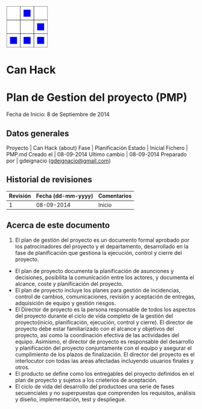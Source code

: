 
[logo]:/art/logo/canhack.png
[about_logo]:/art/logo/logo.md
[![Nuestro logo][logo]][about_logo]


Can Hack
==================

Plan de Gestion del proyecto (PMP)
==============================
Fecha de Inicio: 8 de Septiembre de 2014

Datos generales
-------------------------

Proyecto | Can Hack (about)
Fase | Planificación
Estado | Inicial
Fichero | PMP.md
Creado el  | 08-09-2014
Ultimo cambio | 08-09-2014
Preparado por | gdeignacio (gdeignacio@gmail.com)


Historial de revisiones
-------------------------

Revisión | Fecha (dd-mm-yyyy) | Comentarios
---------- | ------- | -------------------
1 | 08-09-2014 | Inicio


Acerca de este documento
----------------

1. El plan de gestión del proyecto es un documento formal
aprobado por los patrocinadores del proyecto y el departamento,
desarrollado en la fase de planificación que gestiona la ejecución,
control y cierre del proyecto.
+ El plan de proyecto documenta la planificación de asunciones y decisiones,
posibilita la comunicación entre los actores, y documenta el alcance,
coste y planificación del proyecto.
+ El plan de proyecto incluye los planes para gestión de incidencias, control de cambios,
comunicaciones, revisión y aceptación de entregas, adquisición de equipo y gestión riesgos.
+ El Director de proyecto es la persona responsable de todos los aspectos del proyecto
durante el ciclo de vida completo de la gestión del proyecto(inicio, planificación, ejecución,
control y cierre). El director de proyecto debe estar familiarizado con el alcance y objetivos
del proyecto, así como la coordinación efectiva de las actividades del equipo. Asimismo, el director
de proyecto es responsable del desarrollo y planificación del proyecto conjuntamente con el equipo
y asegurar el cumplimiento de los plazos de finalización. El director del proyecto es el interlocutor
con todas las areas afectadas incluyendo usuarios finales y otros.
+ El producto se define como los entregables del proyecto definidos en el plan de proyecto y
sujetos a los crieterios de aceptación.
+ El ciclo de vida del desarrollo del productoes una serie de fases secuenciales y no superpuestas
que comprenden los requisitos, análisis y diseño, implementación, test y despliegue.
